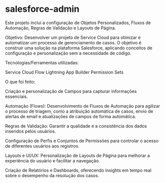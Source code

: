 # salesforce-admin
Este projeto inclui a configuração de Objetos Personalizados, Fluxos de Automação, Regras de Validação e Layouts de Página.

Objetivo: Desenvolver um projeto de Service Cloud para otimizar e automatizar um processo de gerenciamento de casos. O objetivo é construir uma solução na plataforma Salesforce, aplicando conceitos de configuração e personalização sem a necessidade de código.

Tecnologias/Ferramentas utilizadas:

Service Cloud
Flow 
Lightning App Builder
Permission Sets

O que foi feito:

Criação e personalização de Campos para capturar informações essenciais.

Automação (Flows): Desenvolvimento de Fluxos de Automação para agilizar o processo de triagem, como a atribuição automática de casos, envio de alertas de email e atualizações de campos de forma automática.

Regras de Validação: Garantir a qualidade e a consistência dos dados inseridos pelos usuários.

Configuração de Perfis e Conjuntos de Permissões para controlar o acesso de diferentes usuários aos registros.

Layouts e UI/UX: Personalização de Layouts de Página para melhorar a experiência do usuário e facilitar a navegação.

Criação de Relatórios e Dashboards, oferecendo insights em tempo real sobre o desempenho da resolução dos casos.
